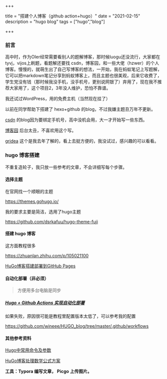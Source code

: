 +++

title = "搭建个人博客（github action+hugo）"
date = "2021-02-15"
description = "hugo blog"
tags = ["hugo","blog"]

+++

### 前言

高中时，作为OIer经常需要看别人的题解博客，那时候luogu还没流行，大家都在tyvj，vijos上刷题，看题解还要找 csdn，博客园，和一些大佬（hzwer）的个人博客。慢慢的，就萌生出了自己写博客的想法，一开始，我在蚂蚁笔记上写题解，它可以把markdown笔记分享到蚂蚁博客上，而且主题也很美观，后来它收费了，学生党没有钱（那时候我没手机，没手机号，更别说网银了）弃用了，现在我不推荐大家用了，这个项目2，3年没人维护，恐怕不靠谱。

我还试过WordPress，用的免费主机（当然现在挂了）

以前在同学帮助下搭建了 hexo+github 的blog，不过我嫌主题丑万年不更新。

[csdn](blog.csdn.net/qq_33831360) 的blog因为要绑定手机号，高中没机会用，大一才开始写一些东西。

[博客园](https://home.cnblogs.com/u/rewine/) 后台太丑，不喜欢用这个写。

[gridea](https://github.com/getgridea/gridea) 这个是我去年了解的，看上去挺方便的，我没试过，感兴趣的可以看看。

<!--more-->



###  hugo 博客搭建

不重复造轮子，我只放一些参考的文章，不会详细写每个步骤。

#### 选择主题

在官网找一个顺眼的主题

https://themes.gohugo.io/

我的要求主要是简洁，选用了hugo主题

https://github.com/dsrkafuu/hugo-theme-fuji

#### 搭建 hugo 博客

这方面教程很多

https://zhuanlan.zhihu.com/p/105021100

[HuGo博客搭建部署到GitHub Pages](https://blog.csdn.net/qq_33831360/article/details/107484580)

#### 自动化部署（非必须）

> 方便用多台电脑是同步

##### [Hugo + Github Actions 实现自动化部署](https://immmmm.com/hugo-github-actions/)

如果失败，原因很可能是教程里配置版本太低了，可以参考我的配置

https://github.com/wineee/HUGO_blog/tree/master/.github/workflows



#### 其他参考资料

[Hugo中常用命令及参数](https://hugo.aiaide.com/post/hugo%E4%B8%AD%E5%B8%B8%E7%94%A8%E5%91%BD%E4%BB%A4%E5%8F%8A%E5%8F%82%E6%95%B0/)

[HuGo博客处理数学公式方案](https://blog.csdn.net/qq_33831360/article/details/107490524)



**工具：Typora 编写文章， Picgo 上传图片。**

